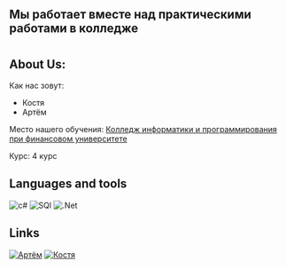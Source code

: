 
## **Мы работает вместе над практическими работами в колледже** 
#

## **About Us:**

 Как нас зовут:
 * Костя
 * Артём

 Место нашего обучения: [Колледж информатики и программирования при финансовом университете](http://www.fa.ru/org/spo/kip/Pages/Home.aspx)

 Курс: 4 курс
 

 


## **Languages and tools**
![c#](https://img.shields.io/badge/-c#-1C1C22?style=for-the-badge&logo=.net)
![SQl](https://img.shields.io/badge/-SQL-1C1C22?style=for-the-badge&logo=Mysql)
![.Net](https://img.shields.io/badge/-Framework-1C1C22?style=for-the-badge&logo=.net)



## **Links**

[![Артём](https://img.shields.io/badge/-Артём-1C1C22?style=for-the-badge&logo=vk)](https://m.vk.com/id506987182)
[![Костя](https://img.shields.io/badge/-Костя-1C1C22?style=for-the-badge&logo=vk&logoColor=yellow)](https://m.vk.com/jessnjake)